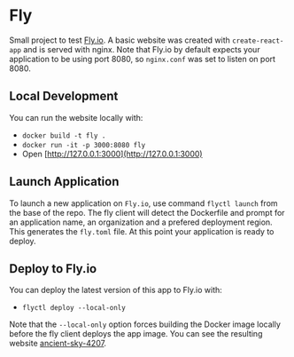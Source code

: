 # Fly

Small project to test [Fly.io](https://fly.io/). A basic website was created with `create-react-app` and is served with nginx. Note that Fly.io by default expects your application to be using port 8080, so `nginx.conf` was set to listen on port 8080.

## Local Development

You can run the website locally with:

- `docker build -t fly .`
- `docker run -it -p 3000:8080 fly`
- Open [http://127.0.0.1:3000](http://127.0.0.1:3000)

## Launch Application

To launch a new application on `Fly.io`, use command `flyctl launch` from the base of the repo. The fly client will detect the Dockerfile and prompt for an application name, an organization and a prefered deployment region. This generates the `fly.toml` file. At this point your application is ready to deploy.

## Deploy to Fly.io

You can deploy the latest version of this app to Fly.io with:

- `flyctl deploy --local-only`

Note that the `--local-only` option forces building the Docker image locally before the fly client deploys the app image. You can see the resulting website [ancient-sky-4207](https://ancient-sky-4207.fly.dev/).
